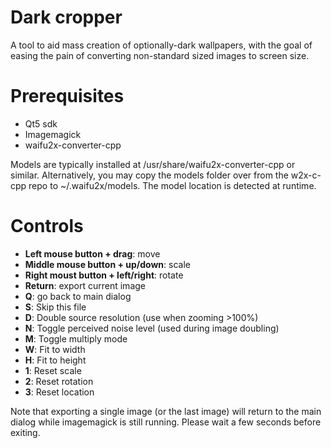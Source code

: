 Dark cropper
============

A tool to aid mass creation of optionally-dark wallpapers, with the goal of
easing the pain of converting non-standard sized images to screen size.

Prerequisites
=============

* Qt5 sdk
* Imagemagick
* waifu2x-converter-cpp

Models are typically installed at /usr/share/waifu2x-converter-cpp or similar.
Alternatively, you may copy the models folder over from the w2x-c-cpp repo to
~/.waifu2x/models.  The model location is detected at runtime.

Controls
========

* **Left mouse button + drag**: move
* **Middle mouse button + up/down**: scale
* **Right moust button + left/right**: rotate
* **Return**: export current image
* **Q**: go back to main dialog
* **S**: Skip this file
* **D**: Double source resolution (use when zooming >100%)
* **N**: Toggle perceived noise level (used during image doubling)
* **M**: Toggle multiply mode
* **W**: Fit to width
* **H**: Fit to height
* **1**: Reset scale
* **2**: Reset rotation
* **3**: Reset location


Note that exporting a single image (or the last image) will return to the main
dialog while imagemagick is still running.  Please wait a few seconds before
exiting.
